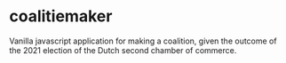 # coalitiemaker
Vanilla javascript application for making a coalition, given the outcome of the 2021 election of the Dutch second chamber of commerce.
